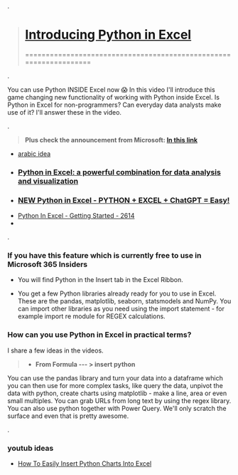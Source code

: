 .


> # [Introducing Python in Excel](https://www.youtube.com/watch?v=FbBXtqtRnWU&t=47s)
>
> ==================================================================
> 

.

You can use Python INSIDE Excel now 😱 In this video I'll introduce this game changing new functionality of working with Python inside Excel.  Is Python in Excel for non-programmers? Can everyday data analysts make use of it? I'll answer these in the video.


.



> **Plus check the announcement from Microsoft: [In this link](https://techcommunity.microsoft.com/t5/excel-blog/announcing-python-in-excel-combining-the-power-of-python-and-the/ba-p/3893439)**


- [arabic idea](https://www.youtube.com/watch?v=frceeS7w5eQ)
- ### [Python in Excel: a powerful combination for data analysis and visualization](https://www.youtube.com/watch?v=H4XbvL8Mglc)
- ### [ NEW Python in Excel - PYTHON + EXCEL + ChatGPT = Easy! ](https://www.youtube.com/watch?v=-_1IaUjO-hk)
- [Python In Excel - Getting Started - 2614](https://www.youtube.com/watch?v=KIhDQDtvZPg)
- 
.


### If you have this feature which is currently free to use in Microsoft 365 Insiders

- You will find Python in the Insert tab in the Excel Ribbon.

- You get a few Python libraries already ready for you to use in Excel. These are the pandas, matplotlib, seaborn, statsmodels and NumPy. You can import other libraries as you need using the import statement - for example import re module for REGEX calculations.

 
 
###  How can you use Python in Excel in practical terms?


I share a few ideas in the videos.

> - **From Formula --- > insert python**

You can use the pandas library and turn your data into a dataframe which you can then use for more complex tasks, like query the data, unpivot the data with python, create charts using matplotlib - make a line, area or even small multiples. You can grab URLs from long text by using the regex library. You can also use python together with Power Query. We'll only scratch the surface and even that is pretty awesome.



.


### youtub ideas


- [How To Easily Insert Python Charts Into Excel](https://www.youtube.com/watch?v=4CrZUJtjZkc)
